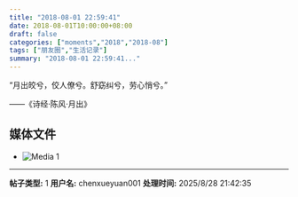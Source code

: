 ```yaml
---
title: "2018-08-01 22:59:41"
date: 2018-08-01T10:00:00+08:00
draft: false
categories: ["moments","2018","2018-08"]
tags: ["朋友圈","生活记录"]
summary: "2018-08-01 22:59:41..."
---
```


“月出皎兮，佼人僚兮。舒窈纠兮，劳心悄兮。”

——《诗经·陈风·月出》

## 媒体文件

- ![Media 1](/Moments/photos/2018-08-01/201808012259410.jpg)

---

**帖子类型:** 1
**用户名:** chenxueyuan001
**处理时间:** 2025/8/28 21:42:35